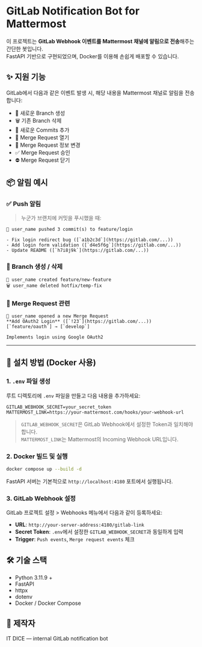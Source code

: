 # GitLab Notification Bot for Mattermost

이 프로젝트는 **GitLab Webhook 이벤트를 Mattermost 채널에 알림으로 전송**해주는 간단한 봇입니다.  
FastAPI 기반으로 구현되었으며, Docker를 이용해 손쉽게 배포할 수 있습니다.


## ✨ 지원 기능

GitLab에서 다음과 같은 이벤트 발생 시, 해당 내용을 Mattermost 채널로 알림을 전송합니다:

- 🌱 새로운 Branch 생성
- 🗑️ 기존 Branch 삭제
- 🚀 새로운 Commits 추가
- 📣 Merge Request 열기
- 🔄 Merge Request 정보 변경
- ✅ Merge Request 승인
- ⛔ Merge Request 닫기


## 📦 알림 예시

### ✅ Push 알림

> 누군가 브랜치에 커밋을 푸시했을 때:

```
🚀 user_name pushed 3 commit(s) to feature/login

- Fix login redirect bug ([`a1b2c3d`](https://gitlab.com/...))
- Add login form validation ([`d4e5f6g`](https://gitlab.com/...))
- Update README ([`h7i8j9k`](https://gitlab.com/...))
```


### 🌱 Branch 생성 / 삭제

```
🌱 user_name created feature/new-feature
🗑️ user_name deleted hotfix/temp-fix
```


### 📣 Merge Request 관련

```
📣 user_name opened a new Merge Request
**Add OAuth2 Login** ([`!23`](https://gitlab.com/...))
[`feature/oauth`] → [`develop`]

Implements login using Google OAuth2
```

---

## 🚀 설치 방법 (Docker 사용)

### 1. `.env` 파일 생성

루트 디렉토리에 `.env` 파일을 만들고 다음 내용을 추가하세요:

```env
GITLAB_WEBHOOK_SECRET=your_secret_token
MATTERMOST_LINK=https://your-mattermost.com/hooks/your-webhook-url
```

> `GITLAB_WEBHOOK_SECRET`은 GitLab Webhook에서 설정한 Token과 일치해야 합니다.  
> `MATTERMOST_LINK`는 Mattermost의 Incoming Webhook URL입니다.


### 2. Docker 빌드 및 실행

```bash
docker compose up --build -d
```

FastAPI 서버는 기본적으로 `http://localhost:4180` 포트에서 실행됩니다.


### 3. GitLab Webhook 설정

GitLab 프로젝트 설정 > Webhooks 메뉴에서 다음과 같이 등록하세요:

- **URL**: `http://your-server-address:4180/gitlab-link`
- **Secret Token**: `.env`에서 설정한 `GITLAB_WEBHOOK_SECRET`과 동일하게 입력
- **Trigger**: `Push events`, `Merge request events` 체크


## 🛠 기술 스택

- Python 3.11.9 +
- FastAPI
- httpx
- dotenv
- Docker / Docker Compose


## 👤 제작자

IT DICE — internal GitLab notification bot

